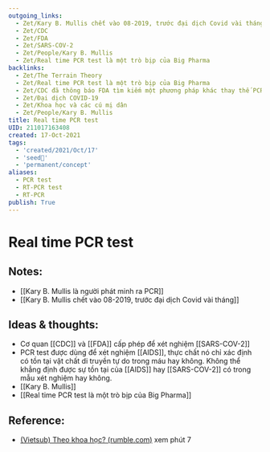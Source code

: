 ```yaml
---
outgoing_links:
  - Zet/Kary B. Mullis chết vào 08-2019, trước đại dịch Covid vài tháng
  - Zet/CDC
  - Zet/FDA
  - Zet/SARS-COV-2
  - Zet/People/Kary B. Mullis
  - Zet/Real time PCR test là một trò bịp của Big Pharma
backlinks:
  - Zet/The Terrain Theory
  - Zet/Real time PCR test là một trò bịp của Big Pharma
  - Zet/CDC đã thông báo FDA tìm kiếm một phương pháp khác thay thế PCR từ 07-2021
  - Zet/Đại dịch COVID-19
  - Zet/Khoa học và các cú mị dân
  - Zet/People/Kary B. Mullis
title: Real time PCR test
UID: 211017163408
created: 17-Oct-2021
tags:
  - 'created/2021/Oct/17'
  - 'seed🥜'
  - 'permanent/concept'
aliases:
  - PCR test
  - RT-PCR test
  - RT-PCR
publish: True
---
```

# Real time PCR test

## Notes:
- [[Kary B. Mullis là người phát minh ra PCR]]
- [[Kary B. Mullis chết vào 08-2019, trước đại dịch Covid vài tháng]]

## Ideas & thoughts:
- Cơ quan [[CDC]] và [[FDA]] cấp phép để xét nghiệm [[SARS-COV-2]]
- PCR test được dùng để xét nghiệm [[AIDS]], thực chất nó chỉ xác định có tồn tại vật chất di truyền tự do trong máu hay không. Không thể khẳng định được sự tồn tại của [[AIDS]] hay [[SARS-COV-2]] có trong mẫu xét nghiệm hay không.
- [[Kary B. Mullis]]
- [[Real time PCR test là một trò bịp của Big Pharma]]

## Reference:
- [(Vietsub) Theo khoa học? (rumble.com)](https://rumble.com/vm1729-vietsub-theo-khoa-hc.html) xem phút 7
